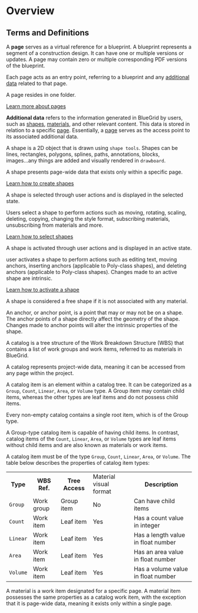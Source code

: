 # Overview


## Terms and Definitions

<deflist>
    <def title="Page" id="page-def">
        <p>
            A <b>page</b> serves as a virtual reference for a blueprint. A blueprint represents a segment of a construction design. It can have one or multiple versions or updates. A page may contain zero or multiple corresponding PDF versions of the blueprint.
        </p>
        <p>
            Each page acts as an entry point, referring to a blueprint and any <a href="Overview.md" anchor="additional-data-def" >additional data</a> related to that page.
        </p>
        <p>
            A page resides in one folder.
        </p>
        <a href="pages.md">Learn more about pages</a>
    </def>
    <def title="Additional data" id="additional-data-def" >
        <p>
            <b>Additional data</b> refers to the information generated in BlueGrid by users, such as <a href="Overview.md" anchor="shape-def">shapes</a>, <a href="Overview.md" anchor="material-def"> materials</a>, and other relevant content. This data is stored in relation to a specific <a href="Overview.md" anchor="page-def"> page</a>. Essentially, a <a href="Overview.md" anchor="page-def">page</a> serves as the access point to its associated additional data.
        </p>
    </def>
    <def title="Shape" id="shape-def">
        A shape is a 2D object that is drawn using <code>shape tools</code>. Shapes can be lines, rectangles, polygons, splines, paths, annotations, blocks, images...any things are added and visually rendered in <code>drawboard</code>.
        <p>
            A shape presents page-wide data that exists only within a specific page.
        </p>
        <a href="Shape-tools.md">Learn how to create shapes</a>
    </def>
    <def title="Selected shape">
        <p>
            A shape is selected through user actions and is displayed in the selected state. 
        </p>
        <p>
            Users select a shape to perform actions such as moving, rotating, scaling, deleting, copying, changing the style format, subscribing materials, unsubscribing from materials and more.
        </p>    
        <a href="Move-and-transform.md">Learn how to select shapes</a>
    </def>
    <def title="Active shape">
        <p>A shape is activated through user actions and is displayed in an active state.</p>
        <p>user activates a shape to perform actions such as editing text, moving anchors, inserting anchors (applicable to Poly-class shapes), and deleting anchors (applicable to Poly-class shapes). Changes made to an active shape are intrinsic.</p>
        <a href="Active-and-modify.md">Learn how to activate a shape</a>
    </def>
    <def title="Free shape">
        <p>A shape is considered a free shape if it is not associated with any material.</p>
    </def>
    <def title="Anchor">
      An anchor, or anchor point, is a point that may or may not be on a shape. The anchor points of a shape directly affect the geometry of the shape. Changes made to anchor points will alter the intrinsic properties of the shape.
   </def>
    <def title="Catalog">
        <p>
        A catalog is a tree structure of the Work Breakdown Structure (WBS) that contains a list of work groups and work items, referred to as materials in BlueGrid.
        </p>
        <p>
            A catalog represents project-wide data, meaning it can be accessed from any page within the project.
         </p>
    </def>
    <def title="Catalog Item">
        <p>
            A catalog item is an element within a catalog tree. It can be categorized as a <code>Group</code>, <code>Count</code>, <code>Linear</code>, <code>Area</code>, or <code>Volume</code> type. A Group item may contain child items, whereas the other types are leaf items and do not possess child items.
        </p>
        <p>
         Every non-empty catalog contains a single root item, which is of the Group type.
        </p>
        <p>
            A Group-type catalog item is capable of having child items. In contrast, catalog items of the <code>Count</code>, <code>Linear</code>, <code>Area</code>, or <code>Volume</code> types are leaf items without child items and are also known as materials or work items.
        </p>
    </def>
 <def title="Catalog Item Type">
        <p>
            A catalog item must be of the type <code>Group</code>, <code>Count</code>, <code>Linear</code>, <code>Area</code>, or <code>Volume</code>. The table below describes the properties of catalog item types:
        </p>
    <table>
        <tr>
            <th>Type</th>
            <th>WBS Ref.</th>
            <th>Tree Access</th>
            <td>Material visual format</td>
            <th>Description</th>
        </tr>
        <tr>
            <td><code>Group</code></td>
            <td>Work group</td>
            <td>Group item</td>
            <td>No</td>
            <td>Can have child items</td>
        </tr>
        <tr>
            <td><code>Count</code></td>
            <td>Work item</td>
            <td>Leaf item</td>
            <td>Yes</td>
            <td>Has a count value in integer</td>
        </tr>
        <tr>
            <td><code>Linear</code></td>
            <td>Work item</td>
            <td>Leaf item</td>
              <td>Yes</td>
            <td>Has a length value in float number</td>
        </tr>
        <tr>
            <td><code>Area</code></td>
            <td>Work item</td>
            <td>Leaf item</td>
            <td>Yes</td>
            <td>Has an area value in float number</td>
        </tr>
        <tr>
            <td><code>Volume</code></td>
            <td>Work item</td>
            <td>Leaf item</td>
              <td>Yes</td>
            <td>Has a volume value in float number</td>
        </tr>   
    </table>
    </def>
    <def title="Material" id="material-def">
        <p>
           A material is a work item designated for a specific page. A material item possesses the same properties as a catalog work item, with the exception that it is page-wide data, meaning it exists only within a single page.
        </p>
    </def>
</deflist>






